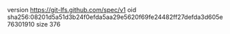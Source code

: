 version https://git-lfs.github.com/spec/v1
oid sha256:08201d5a51d3b24f0efda5aa29e5620f69fe24482ff27defda3d605e76301910
size 376
